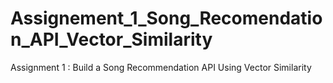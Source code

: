 # Assignement_1_Song_Recomendation_API_Vector_Similarity
Assignment 1 : Build a Song Recommendation API Using Vector Similarity
